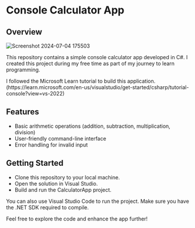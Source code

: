 <h1>Console Calculator App</h1>

<h2>Overview</h2>

![Screenshot 2024-07-04 175503](https://github.com/AvogatoWizardWhisker/CalculatorApp/assets/89489853/feab09b0-4e6a-4668-b4a8-8ba1d3de9d85)
<!--<img src="https://github-production-user-asset-6210df.s3.amazonaws.com/89489853/345902456-7761a0f6-66fc-4c05-88c6-703c296cf2f5.png?X-Amz-Algorithm=AWS4-HMAC-SHA256&X-Amz-Credential=AKIAVCODYLSA53PQK4ZA%2F20240704%2Fus-east-1%2Fs3%2Faws4_request&X-Amz-Date=20240704T165517Z&X-Amz-Expires=300&X-Amz-Signature=20a71b950846863bb72f76916b0b027333b412caaa6edb37355dc0c5f1bc1e34&X-Amz-SignedHeaders=host&actor_id=89489853&key_id=0&repo_id=819641561" alt="A console calculator app in C# with a command-line interface. The user has entered the numbers 420 and 69 and selected the divide operation. The result displayed is 6.09, and there’s a prompt for the user to either close the app or continue with another calculation.">
-->
<p>This repository contains a simple console calculator app developed in C#. I created this project during my free time as part of my journey to learn programming.</p>
<p>I followed the Microsoft Learn tutorial to build this application.<br>(https://learn.microsoft.com/en-us/visualstudio/get-started/csharp/tutorial-console?view=vs-2022)</p>
<h2>Features</h2>
<ul>
  <li>Basic arithmetic operations (addition, subtraction, multiplication, division)</li>
  <li>User-friendly command-line interface</li>
  <li>Error handling for invalid input</li>
</ul>
<h2>Getting Started</h2>
<ul>
  <li>Clone this repository to your local machine.</ol>
  <li>Open the solution in Visual Studio.</ol>
  <li>Build and run the CalculatorApp project.</ol>
</ul>
<p>You can also use Visual Studio Code to run the project. Make sure you have the .NET SDK required to compile.</p>

<p>Feel free to explore the code and enhance the app further!</p>
